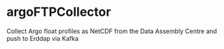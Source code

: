# argoFTPCollector
Collect Argo float profiles as NetCDF from the Data Assembly Centre and push to Erddap via Kafka
